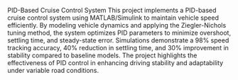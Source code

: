PID-Based Cruise Control System
This project implements a PID-based cruise control system using MATLAB/Simulink to maintain vehicle speed efficiently. By modeling vehicle dynamics and applying the Ziegler-Nichols tuning method, the system optimizes PID parameters to minimize overshoot, settling time, and steady-state error. Simulations demonstrate a 98% speed tracking accuracy, 40% reduction in settling time, and 30% improvement in stability compared to baseline models. The project highlights the effectiveness of PID control in enhancing driving stability and adaptability under variable road conditions.
